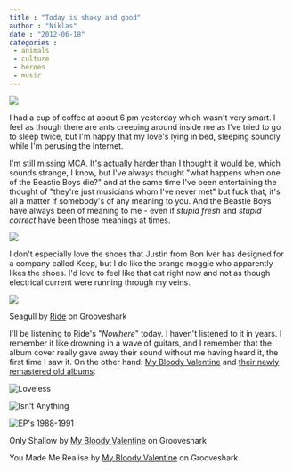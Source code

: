```yaml
---
title : "Today is shaky and good"
author : "Niklas"
date : "2012-06-18"
categories : 
 - animals
 - culture
 - heroes
 - music
---
```


[![](http://media-cache-ec7.pinterest.com/upload/59954238759907107_iHyMOhRJ_c.jpg)](http://pinterest.com/pin/59954238759907107/)

I had a cup of coffee at about 6 pm yesterday which wasn't very smart. I feel as though there are ants creeping around inside me as I've tried to go to sleep twice, but I'm happy that my love's lying in bed, sleeping soundly while I'm perusing the Internet.

I'm still missing MCA. It's actually harder than I thought it would be, which sounds strange, I know, but I've always thought "what happens when one of the Beastie Boys die?" and at the same time I've been entertaining the thought of "they're just musicians whom I've never met" but fuck that, it's all a matter if somebody's of any meaning to you. And the Beastie Boys have always been of meaning to me - even if _stupid fresh_ and _stupid correct_ have been those meanings at times.

[![](http://media-cache-ec0.pinterest.com/upload/59954238759907310_ch5vNCle_c.jpg)](http://pinterest.com/pin/59954238759907310/)

I don't especially love the shoes that Justin from Bon Iver has designed for a company called Keep, but I do like the orange moggie who apparently likes the shoes. I'd love to feel like that cat right now and not as though electrical current were running through my veins.

[![](http://media-cache-ec3.pinterest.com/upload/59954238759895613_heYAaVZS_c.jpg)](http://pinterest.com/pin/59954238759895613/)

Seagull by [Ride](http://grooveshark.com/artist/Ride/7508 "Ride") on Grooveshark

I'll be listening to Ride's "_Nowhere_" today. I haven't listened to it in years. I remember it like drowning in a wave of guitars, and I remember that the album cover really gave away their sound without me having heard it, the first time I saw it. On the other hand: [My Bloody Valentine](http://en.wikipedia.org/wiki/My_Bloody_Valentine_%28band%29) and [their newly remastered old albums](http://pitchfork.com/reviews/albums/16605-isnt-anything-reissue-loveless-reissue-eps-1988-1991):

![Loveless](http://1.bp.blogspot.com/-99Du2FnDifA/Ta5ItFColLI/AAAAAAAAADg/1bsuQzolhNI/s1600/Loveless.jpg)

![Isn't Anything](http://media.tumblr.com/tumblr_m3o7uj24cc1qz7nn6.jpg)

![EP's 1988-1991](http://www.israbox.com/uploads/posts/2012-05/1336223794_500mbv.jpg)

Only Shallow by [My Bloody Valentine](http://grooveshark.com/artist/My+Bloody+Valentine/4950 "My Bloody Valentine") on Grooveshark

You Made Me Realise by [My Bloody Valentine](http://grooveshark.com/artist/My+Bloody+Valentine/4950 "My Bloody Valentine") on Grooveshark
